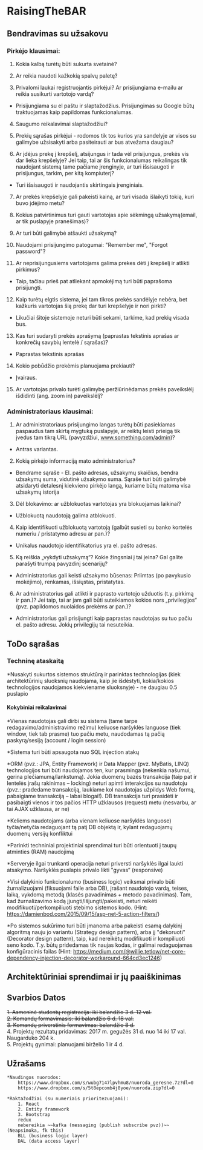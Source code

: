 # RaisingTheBAR

## Bendravimas su užsakovu

### Pirkėjo klausimai:

1. Kokia kalbą turėtų būti sukurta svetainė?

2. Ar reikia naudoti kažkokią spalvų paletę?

3. Privalomi laukai registruojantis pirkėjui? Ar prisijungiama e-mailu ar reikia susikurti vartotojo vardą?

  * Prisijungiama su el paštu ir slaptažodžius. Prisijungimas su Google būtų traktuojamas kaip papildomas funkcionalumas.

4. Saugumo reikalavimai slaptažodžiui?

5. Prekių sąrašas pirkėjui - rodomos tik tos kurios yra sandelyje
                             ar visos su galimybe užsisakyti arba pasiteirauti ar bus atvežama daugiau?

6. Ar įdėjus prekę į krepšelį, atsijungus ir tada vėl prisijungus, prekės vis dar lieka krepšelyje? Jei taip, tai ar šis funkcionalumas reikalingas tik naudojant sistemą tame pačiame įrenginyje, ar turi išsisaugoti ir prisijungus, tarkim, per kitą kompiuterį?

  * Turi išsisaugoti ir naudojantis skirtingais įrenginiais.

7. Ar prekės krepšelyje gali pakeisti kainą, ar turi visada išlaikyti tokią, kuri buvo įdėjimo metu?

8. Kokius patvirtinimus turi gauti vartotojas apie sėkmingą užsakymą(email, ar tik puslapyje pranešimas)?

9. Ar turi būti galimybė atšaukti užsakymą?

10. Naudojami prisijungimo patogumai: "Remember me", "Forgot password"?

11. Ar neprisijungusiems vartotojams galima prekes dėti į krepšelį ir atlikti pirkimus?
  
  * Taip, tačiau prieš pat atliekant apmokėjimą turi būti paprašoma prisijungti.

12. Kaip turėtų elgtis sistema, jei tam tikros prekės sandėlyje nebėra, bet kažkuris vartotojas šią prekę dar turi krepšelyje ir nori pirkti?
  
  * Likučiai šitoje sistemoje neturi būti sekami, tarkime, kad prekių visada bus.

13. Kas turi sudaryti prekės aprašymą (paprastas tekstinis aprašas ar konkrečių savybių lentelė / sąrašas)? 
  
  * Paprastas tekstinis aprašas

14. Kokio pobūdžio prekėmis planuojama prekiauti?
  
  * Įvairaus.
 
15. Ar vartotojas privalo turėti galimybę peržiūrinėdamas prekės paveikslėlį išdidinti (ang. zoom in) paveikslėlį?
### Administratoriaus klausimai:

1. Ar administratoriaus prisijungimo langas turėtų būti pasiekiamas paspaudus tam skirtą mygtuką puslapyje, ar reiktų leisti prieigą tik įvedus tam tikrą URL (pavyzdžiui, www.something.com/admin)? 
  
  * Antras variantas.
  
2. Kokią pirkėjo informaciją mato administratorius? 
  
  * Bendrame sąraše - El. pašto adresas, užsakymų skaičius, bendra užsakymų suma, vidutinė užsakymo suma. Sąraše turi būti galimybė atsidaryti detalesnį kiekvieno pirkėjo langą, kuriame būtų matoma visa užsakymų istorija

3. Dėl blokavimo: ar užblokuotas vartotojas yra blokuojamas laikinai? 

  * Užblokuotą naudotoją galima atblokuoti.

4. Kaip identifikuoti užblokuotą vartotoją (galbūt susieti su banko kortelės numeriu / pristatymo adresu ar pan.)? 
  
  * Unikalus naudotojo identifikatorius yra el. pašto adresas.
  
5. Ką reiškia „vykdyti užsakymą“? Kokie žingsniai į tai įeina? Gal galite parašyti trumpą pavyzdinį scenarijų?
  
  * Administratorius gali keisti užsakymo būsenas: Priimtas (po pavykusio mokėjimo), renkamas, išsiųstas, pristatytas.
  
6. Ar administratorius gali atlikti ir paprasto vartotojo užduotis (t.y. pirkimą ir pan.)? Jei taip, tai ar jam gali būti suteikiamos kokios nors „privilegijos“ (pvz. papildomos nuolaidos prekėms ar pan.)?

  * Administratorius gali prisijungti kaip paprastas naudotojas su tuo pačiu el. pašto adresu. Jokių privilegijų tai nesuteikia.


## ToDo sąrašas


### Techninę ataskaitą

  *Nusakyti sukurtos sistemos struktūrą ir parinktas technologijas (kiek architektūrinių sluoksnių naudojama, kaip jie išdėstyti, kokia/kokios technologijos naudojamos kiekviename sluoksnyje) - ne daugiau 0.5 puslapio

#### Kokybiniai reikalavimai

  *Vienas naudotojas gali dirbi su sistema (tame tarpe redagavimo/administravimo režimu) keliuose naršyklės languose (tiek window, tiek tab prasme) tuo pačiu metu, naudodamas tą pačią paskyrą/sesiją (account / login session)
  
  *Sistema turi būti apsaugota nuo SQL injection atakų
  
  *ORM (pvz.: JPA, Entity Framework) ir Data Mapper (pvz. MyBatis, LINQ) technologijos turi būti naudojamos ten, kur prasminga (nekenkia našumui, gerina plečiamumą/lankstumą). Jokia duomenų bazės transakcija (taip pat ir lentelės įrašų rakinimas – locking) neturi apimti interakcijos su naudotoju (pvz.: pradedame transakciją, laukiame kol naudotojas užpildys Web formą, pabaigiame transakciją – labai blogai!). DB transakcija turi prasidėti ir pasibaigti vienos ir tos pačios HTTP užklausos (request) metu (nesvarbu, ar tai AJAX užklausa, ar ne)
  
  *Keliems naudotojams (arba vienam keliuose naršyklės languose) tyčia/netyčia redaguojant tą patį DB objektą ir, kylant redaguojamų duomenų versijų konfliktui
  
  *Parinkti techniniai projektiniai sprendimai turi būti orientuoti į taupų atminties (RAM) naudojimą
  
  *Serveryje ilgai trunkanti operacija neturi priversti naršyklės ilgai laukti atsakymo. Naršyklės puslapis privalo likti "gyvas“ (responsive)

  *Visi dalykinio funkcionalumo (business logic) veiksmai privalo būti žurnalizuojami (fiksuojami faile arba DB), įrašant naudotojo vardą, teises, laiką, vykdomą metodą (klasės pavadinimas + metodo pavadinimas). Tam, kad žurnalizavimo kodą įjungti/išjungti/pakeisti, neturi reikėti modifikuoti/perkompiliuoti stebimo sistemos kodo. (Hint: https://damienbod.com/2015/09/15/asp-net-5-action-filters/)
  
  *Po sistemos sukūrimo turi būti įmanoma arba pakeisti esamą dalykinį algoritmą nauju jo variantu (Strategy design pattern), arba jį "dekoruoti" (Decorator design pattern), taip, kad nereikėtų modifikuoti ir kompiliuoti seno kodo. T.y. būtų pridedamas tik naujas kodas, ir galimai redaguojamas konfigūracinis failas (Hint: https://medium.com/@willie.tetlow/net-core-dependency-injection-decorator-workaround-664cd3ec1246)

## Architektūriniai sprendimai ir jų paaiškinimas


## Svarbios Datos

~~1. Asmeninė studentų registracija: iki balandžio 3 d. 12 val.~~  
~~2. Komandų formavimasis: iki balandžio 6 d. 18 val.~~  
~~3. Komandų priverstinis formavimas: balandžio 8 d.~~  
4. Projektų rezultatų pridavimas: 2017 m. gegužės 31 d. nuo 14 iki 17 val. Naugarduko 204 k.  
5. Projektų gynimai: planuojami birželio 1 ir 4 d.  

## Užrašams

	*Naudingos nuorodos: 
		https://www.dropbox.com/s/wubg7147lpvhmu8/nuoroda_geresne.7z?dl=0
		https://www.dropbox.com/s/5t8epcomb4j8yoe/nuoroda.zip?dl=0

	*Raktažodžiai (su numeriais prioritezuojami):
		1. React
		2. Entity framework
		3. Bootstrap
		redux
		nebereikia ~~kafka (messaging (publish subscribe pvz))~~ (Neapsimoka, fk this)
		BLL (business logic layer)
		DAL (data access layer)
